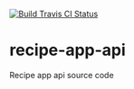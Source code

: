 [![Build Travis CI Status](https://travis-ci.org/EugenDaniel/recipe-app-api.svg?branch=main?logo=)](https://travis-ci.org/EugenDaniel/recipe-app-api)

# recipe-app-api
Recipe app api source code
